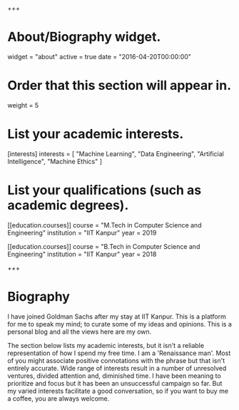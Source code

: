 +++
# About/Biography widget.
widget = "about"
active = true
date = "2016-04-20T00:00:00"

# Order that this section will appear in.
weight = 5

# List your academic interests.
[interests]
  interests = [
    "Machine Learning",
    "Data Engineering",
    "Artificial Intelligence",
    "Machine Ethics"
  ]

# List your qualifications (such as academic degrees).

[[education.courses]]
  course = "M.Tech in Computer Science and Engineering"
  institution = "IIT Kanpur"
  year = 2019

[[education.courses]]
  course = "B.Tech in Computer Science and Engineering"
  institution = "IIT Kanpur"
  year = 2018

+++

# Biography

I have joined Goldman Sachs after my stay at IIT Kanpur. This is a platform for me to speak my mind; to curate some of my ideas and opinions.
This is a personal blog and all the views here are my own.

The section below lists my academic interests, but it isn't a reliable representation of how I spend my free time.
I am a 'Renaissance man'. Most of you might associate positive connotations with the phrase but that isn't entirely accurate.
Wide range of interests result in a number of unresolved ventures, divided attention and, diminished time.
I have been meaning to prioritize and focus but it has been an unsuccessful campaign so far.
But my varied interests facilitate a good conversation, so if you want to buy me a coffee, you are always welcome.
